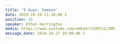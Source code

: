 ```yaml
---
title: '5 Guys: Samson'
date: 2019-10-28 11:30:00 Z
position: 15
speaker: Ethan Harrington
media: https://www.youtube.com/embed/iYU9Tn1L58M
message_date: 2019-10-27 10:00:00 Z
---
```


